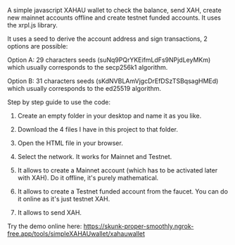 A simple javascript XAHAU wallet to check the balance, send XAH, create new mainnet accounts offline and create testnet funded accounts. It uses the xrpl.js library.

It uses a seed to derive the account address and sign transactions, 2 options are possible:

Option A: 29 characters seeds (suNq9PQrYKEifmLdFs9NPjdLeyMKm) which usually corresponds to the secp256k1 algorithm.

Option B: 31 characters seeds (sKdNVBLAmVjgcDrEfDSzTSBqsagHMEd) which usually corresponds to the ed25519 algorithm.

Step by step guide to use the code:

1) Create an empty folder in your desktop and name it as you like.

2) Download the 4 files I have in this project to that folder.

3) Open the HTML file in your browser.

4) Select the network. It works for Mainnet and Testnet.

5) It allows to create a Mainnet account (which has to be activated later with XAH). Do it offline, it's purely mathematical.

6) It allows to create a Testnet funded account from the faucet. You can do it online as it's just testnet XAH.

7) It allows to send XAH.

Try the demo online here: https://skunk-proper-smoothly.ngrok-free.app/tools/simpleXAHAUwallet/xahauwallet
